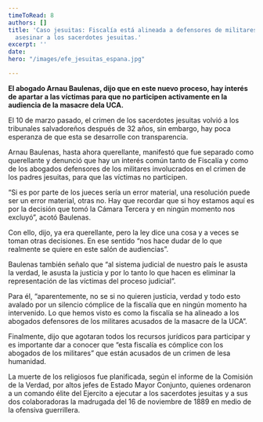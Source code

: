 ```yaml
---
timeToRead: 8
authors: []
title: 'Caso jesuitas: Fiscalía está alineada a defensores de militares acusados de
  asesinar a los sacerdotes jesuitas.'
excerpt: ''
date: 
hero: "/images/efe_jesuitas_espana.jpg"

---
```

**El abogado Arnau Baulenas, dijo que en este nuevo proceso, hay interés de apartar a las víctimas para que no participen activamente en la audiencia de la masacre dela UCA.**

El 10 de marzo pasado, el crimen de los sacerdotes jesuitas volvió a los tribunales salvadoreños después de 32 años, sin embargo, hay poca esperanza de que esta se desarrolle con transparencia.

Arnau Baulenas, hasta ahora querellante, manifestó que fue separado como querellante y denunció que hay un interés común tanto de Fiscalía y como de los abogados defensores de los militares involucrados en el crimen de los padres jesuitas, para que las víctimas no participen.

“Si es por parte de los jueces sería un error material, una resolución puede ser un error material, otras no. Hay que recordar que si hoy estamos aquí es por la decisión que tomó la Cámara Tercera y en ningún momento nos excluyó”, acotó Baulenas.

Con ello, dijo, ya era querellante, pero la ley dice una cosa y a veces se toman otras decisiones. En ese sentido “nos hace dudar de lo que realmente se quiere en este salón de audiencias”.

Baulenas también señalo que “al sistema judicial de nuestro país le asusta la verdad, le asusta la justicia y por lo tanto lo que hacen es eliminar la representación de las víctimas del proceso judicial”.

Para él, “aparentemente, no se si no quieren justicia, verdad y todo esto avalado por un silencio cómplice de la fiscalía que en ningún momento ha intervenido. Lo que hemos visto es como la fiscalía se ha alineado a los abogados defensores de los militares acusados de la masacre de la UCA”.

Finalmente, dijo que agotaran todos los recursos jurídicos para participar y es importante dar a conocer que “esta fiscalía es cómplice con los abogados de los militares” que están acusados de un crimen de lesa humanidad.

La muerte de los religiosos fue planificada, según el informe de la Comisión de la Verdad, por altos jefes de Estado Mayor Conjunto, quienes ordenaron a un comando élite del Ejercito a ejecutar a los sacerdotes jesuitas y a sus dos colaboradoras la madrugada del 16 de noviembre de 1889 en medio de la ofensiva guerrillera.